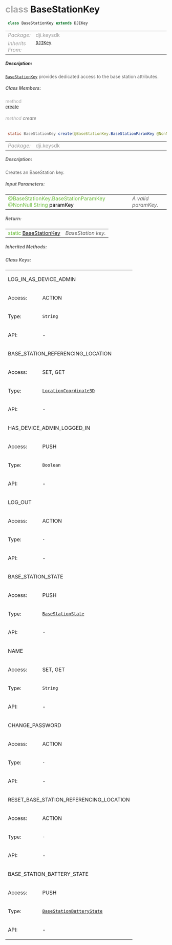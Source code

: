 <div class="article"><h1 ><font color="#AAA">class </font>BaseStationKey</h1></div>

~~~java
 class BaseStationKey extends DJIKey 
~~~

<html><table class="table-supportedby"><tr valign="top"><td width=15%><font color="#999"><i>Package:</i></td><td width=85%><font color="#999">dji.keysdk</td></tr><tr valign="top"><td width=15%><font color="#999"><i>Inherits From:</i></td><td width=85%><font color="#999"><code><a href="/Components/KeyManager/DJIKey.html#djikey">DJIKey</a></code></td></tr></table></html>



##### Description:



<font color="#666"><code><a href="/Components/KeyManager/DJIRTKBaseStationKey.html#djirtkbasestationkey">BaseStationKey</a></code> provides dedicated access to the base station attributes.



##### Class Members:

<div class="api-row" id="djirtkbasestationkey_create"><div class="api-col left"></div><div class="api-col middle" style="color:#AAA">method</div><div class="api-col right"><a class="trigger" href="#djirtkbasestationkey_create_inline">create</a></div></div><div class="inline-doc" id="djirtkbasestationkey_create_inline"

><div class="article"><h6 ><font color="#AAA">method </font>create</h6></div>

~~~java
 static BaseStationKey create(@BaseStationKey.BaseStationParamKey @NonNull String paramKey) 
~~~

<html><table class="table-supportedby"><tr valign="top"><td width=15%><font color="#999"><i>Package:</i></td><td width=85%><font color="#999">dji.keysdk</td></tr></table></html>



##### Description:



<font color="#666">Creates an BaseStation key.



##### Input Parameters:

<html><table class="table-inline-parameters"><tr valign="top"><td><font color="#70BF41">@BaseStationKey.BaseStationParamKey @NonNull String <font color="#000">paramKey</td><td><font color="#666"><i>A valid paramKey.</i></td></tr></table></html>

##### Return:

<html><table class="table-inline-parameters"><tr valign="top"><td><font color="#70BF41">static <a href="/Components/KeyManager/DJIRTKBaseStationKey.html#djirtkbasestationkey">BaseStationKey</a></td><td><font color="#666"><i>BaseStation key.</i></td></tr></table></html></div>



##### Inherited Methods:



##### Class Keys:

<html><table class="key_table"><tr><td colspan=2><a href="#basestationkey_log_in_as_device_admin_key"></a><p class="key_table_key_string key_table_key_first_row">LOG_IN_AS_DEVICE_ADMIN</p></td></tr></tr><td><p class="key_table_title_string">Access:</p></td><td><p class="key_table_type_string">ACTION</p></td></tr><tr class="key_table_doc_row"><td><p class="key_table_title_string">Type:</p></td><td><p class="key_table_type_string"><code>String</code></p></td></tr><td><p class="key_table_title_string">API:</p></td><td><p class="key_table_type_string">-</p></td></tr><tr><td colspan=2><a href="#basestationkey_base_station_referencing_location_key"></a><p class="key_table_key_string key_table_key_row">BASE_STATION_REFERENCING_LOCATION</p></td></tr></tr><td><p class="key_table_title_string">Access:</p></td><td><p class="key_table_type_string">SET, GET</p></td></tr><tr class="key_table_doc_row"><td><p class="key_table_title_string">Type:</p></td><td><p class="key_table_type_string"><code><a href="/Components/FlightController/DJIFlightController_DJILocationCoordinate3D.html#djiflightcontroller_djilocationcoordinate3d">LocationCoordinate3D</a></code></p></td></tr><td><p class="key_table_title_string">API:</p></td><td><p class="key_table_type_string">-</p></td></tr><tr><td colspan=2><a href="#basestationkey_has_device_admin_logged_in_key"></a><p class="key_table_key_string key_table_key_row">HAS_DEVICE_ADMIN_LOGGED_IN</p></td></tr></tr><td><p class="key_table_title_string">Access:</p></td><td><p class="key_table_type_string">PUSH</p></td></tr><tr class="key_table_doc_row"><td><p class="key_table_title_string">Type:</p></td><td><p class="key_table_type_string"><code>Boolean</code></p></td></tr><td><p class="key_table_title_string">API:</p></td><td><p class="key_table_type_string">-</p></td></tr><tr><td colspan=2><a href="#basestationkey_log_out_key"></a><p class="key_table_key_string key_table_key_row">LOG_OUT</p></td></tr></tr><td><p class="key_table_title_string">Access:</p></td><td><p class="key_table_type_string">ACTION</p></td></tr><tr class="key_table_doc_row"><td><p class="key_table_title_string">Type:</p></td><td><p class="key_table_type_string"><code>-</code></p></td></tr><td><p class="key_table_title_string">API:</p></td><td><p class="key_table_type_string">-</p></td></tr><tr><td colspan=2><a href="#basestationkey_base_station_state_key"></a><p class="key_table_key_string key_table_key_row">BASE_STATION_STATE</p></td></tr></tr><td><p class="key_table_title_string">Access:</p></td><td><p class="key_table_type_string">PUSH</p></td></tr><tr class="key_table_doc_row"><td><p class="key_table_title_string">Type:</p></td><td><p class="key_table_type_string"><code><a href="/Components/RTKBaseStation/DJIRTKBaseStation_DJIRTKBaseStationState.html#djirtkbasestation_djirtkbasestationstate">BaseStationState</a></code></p></td></tr><td><p class="key_table_title_string">API:</p></td><td><p class="key_table_type_string">-</p></td></tr><tr><td colspan=2><a href="#basestationkey_name_key"></a><p class="key_table_key_string key_table_key_row">NAME</p></td></tr></tr><td><p class="key_table_title_string">Access:</p></td><td><p class="key_table_type_string">SET, GET</p></td></tr><tr class="key_table_doc_row"><td><p class="key_table_title_string">Type:</p></td><td><p class="key_table_type_string"><code>String</code></p></td></tr><td><p class="key_table_title_string">API:</p></td><td><p class="key_table_type_string">-</p></td></tr><tr><td colspan=2><a href="#basestationkey_change_password_key"></a><p class="key_table_key_string key_table_key_row">CHANGE_PASSWORD</p></td></tr></tr><td><p class="key_table_title_string">Access:</p></td><td><p class="key_table_type_string">ACTION</p></td></tr><tr class="key_table_doc_row"><td><p class="key_table_title_string">Type:</p></td><td><p class="key_table_type_string"><code>-</code></p></td></tr><td><p class="key_table_title_string">API:</p></td><td><p class="key_table_type_string">-</p></td></tr><tr><td colspan=2><a href="#basestationkey_reset_base_station_referencing_location_key"></a><p class="key_table_key_string key_table_key_row">RESET_BASE_STATION_REFERENCING_LOCATION</p></td></tr></tr><td><p class="key_table_title_string">Access:</p></td><td><p class="key_table_type_string">ACTION</p></td></tr><tr class="key_table_doc_row"><td><p class="key_table_title_string">Type:</p></td><td><p class="key_table_type_string"><code>-</code></p></td></tr><td><p class="key_table_title_string">API:</p></td><td><p class="key_table_type_string">-</p></td></tr><tr><td colspan=2><a href="#basestationkey_base_station_battery_state_key"></a><p class="key_table_key_string key_table_key_row">BASE_STATION_BATTERY_STATE</p></td></tr></tr><td><p class="key_table_title_string">Access:</p></td><td><p class="key_table_type_string">PUSH</p></td></tr><tr class="key_table_doc_row"><td><p class="key_table_title_string">Type:</p></td><td><p class="key_table_type_string"><code><a href="/Components/RTKBaseStation/DJIRTKBaseStation_DJIRTKBaseStationBatteryState.html#djirtkbasestation_djirtkbasestationbatterystate">BaseStationBatteryState</a></code></p></td></tr><td><p class="key_table_title_string">API:</p></td><td><p class="key_table_type_string">-</p></td></tr></table></html>
